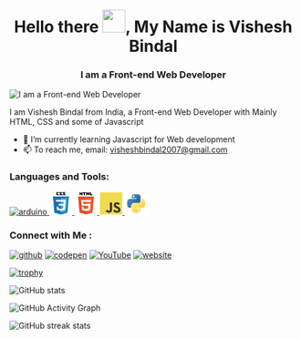 ### <h1 align="center"> Hello there <img src="https://raw.githubusercontent.com/vitasha10/vitasha10/main/assets/Hand%20Wave.gif" height="40" width="40">, My Name is Vishesh Bindal </h1>
#### <h3 align="center"> I am a Front-end Web Developer</h3>
![I am a Front-end Web Developer](https://i.ibb.co/s2fmgKb/Hi-this-is-Vishesh-Bindal.png)

I am Vishesh Bindal from India, a Front-end Web Developer with Mainly HTML, CSS and some of Javascript
- 🌱 I’m currently learning Javascript for Web development 
- 📫 To reach me, email: visheshbindal2007@gmail.com

<h3 align="left">Languages and Tools:</h3>
<p align="left"> <a href="https://www.arduino.cc/" target="_blank" rel="noreferrer"> <img src="https://cdn.worldvectorlogo.com/logos/arduino-1.svg" alt="arduino" width="40" height="40"/> </a> <a href="https://www.w3schools.com/css/" target="_blank" rel="noreferrer"> <img src="https://raw.githubusercontent.com/devicons/devicon/master/icons/css3/css3-original-wordmark.svg" alt="css3" width="40" height="40"/> </a> <a href="https://www.w3.org/html/" target="_blank" rel="noreferrer"> <img src="https://raw.githubusercontent.com/devicons/devicon/master/icons/html5/html5-original-wordmark.svg" alt="html5" width="40" height="40"/> </a> <a href="https://developer.mozilla.org/en-US/docs/Web/JavaScript" target="_blank" rel="noreferrer"> <img src="https://raw.githubusercontent.com/devicons/devicon/master/icons/javascript/javascript-original.svg" alt="javascript" width="40" height="40"/> </a> <a href="https://www.python.org" target="_blank" rel="noreferrer"> <img src="https://raw.githubusercontent.com/devicons/devicon/master/icons/python/python-original.svg" alt="python" width="40" height="40"/> </a> </p>


### Connect with Me :
[<img src='https://cdn.jsdelivr.net/npm/simple-icons@3.0.1/icons/github.svg' alt='github' height='40'>](https://github.com/Vishesh-coder)  [<img src='https://cdn.jsdelivr.net/npm/simple-icons@3.0.1/icons/codepen.svg' alt='codepen' height='40'>](https://codepen.io/Vishesh-coder)  [<img src='https://cdn.jsdelivr.net/npm/simple-icons@3.0.1/icons/youtube.svg' alt='YouTube' height='40'>](https://www.youtube.com/channel/UCwOy7VuFyAvna3Ttu3YRl8g)  [<img src='https://cdn.jsdelivr.net/npm/simple-icons@3.0.1/icons/icloud.svg' alt='website' height='40'>](https://visheshbindal.epizy.com/)  

[![trophy](https://github-profile-trophy.vercel.app/?username=Vishesh-coder)](https://github.com/ryo-ma/github-profile-trophy)

![GitHub stats](https://github-readme-stats.vercel.app/api?username=Vishesh-coder&show_icons=true)  

![GitHub Activity Graph](https://activity-graph.herokuapp.com/graph?username=Vishesh-coder)  

![GitHub streak stats](https://github-readme-streak-stats.herokuapp.com/?user=Vishesh-coder)  
